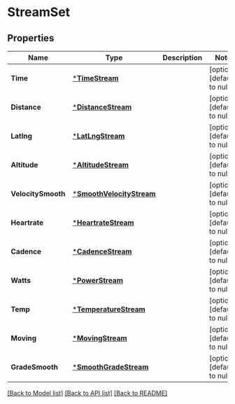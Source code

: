 # StreamSet

## Properties
Name | Type | Description | Notes
------------ | ------------- | ------------- | -------------
**Time** | [***TimeStream**](TimeStream.md) |  | [optional] [default to null]
**Distance** | [***DistanceStream**](DistanceStream.md) |  | [optional] [default to null]
**Latlng** | [***LatLngStream**](LatLngStream.md) |  | [optional] [default to null]
**Altitude** | [***AltitudeStream**](AltitudeStream.md) |  | [optional] [default to null]
**VelocitySmooth** | [***SmoothVelocityStream**](SmoothVelocityStream.md) |  | [optional] [default to null]
**Heartrate** | [***HeartrateStream**](HeartrateStream.md) |  | [optional] [default to null]
**Cadence** | [***CadenceStream**](CadenceStream.md) |  | [optional] [default to null]
**Watts** | [***PowerStream**](PowerStream.md) |  | [optional] [default to null]
**Temp** | [***TemperatureStream**](TemperatureStream.md) |  | [optional] [default to null]
**Moving** | [***MovingStream**](MovingStream.md) |  | [optional] [default to null]
**GradeSmooth** | [***SmoothGradeStream**](SmoothGradeStream.md) |  | [optional] [default to null]

[[Back to Model list]](../README.md#documentation-for-models) [[Back to API list]](../README.md#documentation-for-api-endpoints) [[Back to README]](../README.md)

